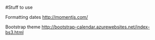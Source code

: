 #Stuff to use

Formatting dates
    http://momentjs.com/
    
Bootstrap theme
    http://bootstrap-calendar.azurewebsites.net/index-bs3.html 
